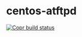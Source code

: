 # centos-atftpd
[![Copr build status](https://copr.fedorainfracloud.org/coprs/firefighter/opentech/package/ipxe/status_image/last_build.png)](https://copr.fedorainfracloud.org/coprs/firefighter/opentech/package/ipxe/)
